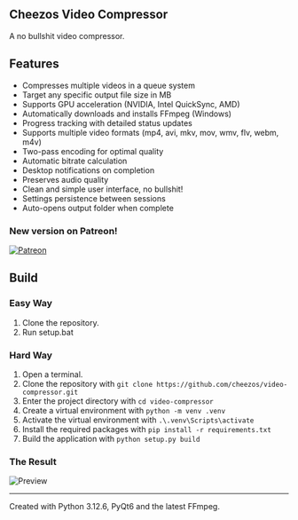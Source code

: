 ## Cheezos Video Compressor

A no bullshit video compressor.

## Features

- Compresses multiple videos in a queue system
- Target any specific output file size in MB
- Supports GPU acceleration (NVIDIA, Intel QuickSync, AMD)
- Automatically downloads and installs FFmpeg (Windows)
- Progress tracking with detailed status updates
- Supports multiple video formats (mp4, avi, mkv, mov, wmv, flv, webm, m4v)
- Two-pass encoding for optimal quality
- Automatic bitrate calculation
- Desktop notifications on completion
- Preserves audio quality
- Clean and simple user interface, no bullshit!
- Settings persistence between sessions
- Auto-opens output folder when complete

### New version on Patreon!

[![Patreon](https://github.com/cheezos/video-compressor/blob/main/patreon.png)](https://www.patreon.com/cheezos/shop/cheezos-video-compressor-616355?utm_medium=clipboard_copy&utm_source=copyLink&utm_campaign=productshare_creator&utm_content=join_link)

## Build

### Easy Way
1. Clone the repository.
2. Run setup.bat

### Hard Way
1. Open a terminal.
2. Clone the repository with `git clone https://github.com/cheezos/video-compressor.git`
3. Enter the project directory with `cd video-compressor`
4. Create a virtual environment with `python -m venv .venv`
5. Activate the virtual environment with `.\.venv\Scripts\activate`
6. Install the required packages with `pip install -r requirements.txt`
7. Build the application with `python setup.py build`

### The Result

![Preview](https://github.com/cheezos/video-compressor/blob/main/preview.png)

---

Created with Python 3.12.6, PyQt6 and the latest FFmpeg.
